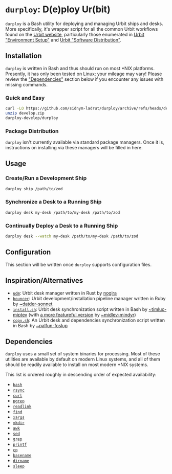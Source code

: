 # `durploy`: D(e)ploy Ur(bit) #

`durploy` is a Bash utility for deploying and managing Urbit ships and desks.
More specifically, it's wrapper script for all the common Urbit workflows found
on the [Urbit website], particularly those enumerated in [Urbit "Environment
Setup"] and [Urbit "Software Distribution"].

## Installation ##

`durploy` is written in Bash and thus should run on most \*NIX platforms.
Presently, it has only been tested on Linux; your mileage may vary! Please
review the ["Dependencies"](#dependencies) section below if you encounter any
issues with missing commands.

### Quick and Easy ###

```bash
curl -LO https://github.com/sidnym-ladrut/durploy/archive/refs/heads/develop.zip
unzip develop.zip
durploy-develop/durploy
```

### Package Distribution ###

`durploy` isn't currently available via standard package managers. Once it is,
instructions on installing via these managers will be filled in here.

## Usage ##

### Create/Run a Development Ship ###

```bash
durploy ship /path/to/zod
```

### Synchronize a Desk to a Running Ship ###

```bash
durploy desk my-desk /path/to/my-desk /path/to/zod
```

### Continually Deploy a Desk to a Running Ship ###

```bash
durploy desk --watch my-desk /path/to/my-desk /path/to/zod
```

## Configuration ##

This section will be written once `durploy` supports configuration files.

## Inspiration/Alternatives ##

- [`udm`](https://github.com/nogira/udm): Urbit desk manager written in Rust by
  [nogira](https://github.com/nogira/)
- [`bouncer`](https://github.com/tloncorp/bouncer): Urbit
  development/installation pipeline manager written in Ruby by
  [~datder-sonnet](https://urbit.org/ids/~datder-sonnet)
- [`install.sh`](https://github.com/timlucmiptev/btc-agents/blob/master/install.sh):
  Urbit desk synchronization script written in Bash by
  [~timluc-miptev](https://urbit.org/ids/~timluc-miptev) (with [a more featureful
  version](https://github.com/johnhyde/turf/blob/main/bin/install.sh) by
  [~midlev-mindyr](https://urbit.org/ids/~midlev-mindyr))
- [`copy.sh`](https://github.com/Fang-/suite/blob/master/pkg/copy.sh): An
  Urbit desk and dependencies synchronization script written in Bash by
  [~palfun-foslup](https://urbit.org/ids/~palfun-foslup)

## Dependencies ##

`durploy` uses a small set of system binaries for processing. Most of these
utilities are available by default on modern Linux systems, and all of them
should be readily available to install on most modern \*NIX systems.

This list is ordered roughly in descending order of expected availability:

- [`bash`](https://www.man7.org/linux/man-pages/man1/bash.1.html)
- [`rsync`](https://www.man7.org/linux/man-pages/man1/rsync.1.html)
- [`curl`](https://www.man7.org/linux/man-pages/man1/curl.1.html)
- [`pgrep`](https://www.man7.org/linux/man-pages/man1/pgrep.1.html)
- [`readlink`](https://www.man7.org/linux/man-pages/man1/readlink.1.html)
- [`find`](https://www.man7.org/linux/man-pages/man1/find.1p.html)
- [`xargs`](https://www.man7.org/linux/man-pages/man1/xargs.1p.html)
- [`mkdir`](https://www.man7.org/linux/man-pages/man1/mkdir.1p.html)
- [`awk`](https://www.man7.org/linux/man-pages/man1/awk.1p.html)
- [`sed`](https://www.man7.org/linux/man-pages/man1/sed.1p.html)
- [`grep`](https://www.man7.org/linux/man-pages/man1/grep.1p.html)
- [`printf`](https://www.man7.org/linux/man-pages/man1/printf.1p.html)
- [`cp`](https://www.man7.org/linux/man-pages/man1/cp.1p.html)
- [`basename`](https://www.man7.org/linux/man-pages/man1/basename.1p.html)
- [`dirname`](https://www.man7.org/linux/man-pages/man1/dirname.1p.html)
- [`sleep`](https://www.man7.org/linux/man-pages/man1/sleep.1p.html)


[Urbit website]: https://developers.urbit.org/
[Urbit "Environment Setup"]: https://developers.urbit.org/guides/core/environment
[Urbit "Software Distribution"]: https://developers.urbit.org/guides/additional/software-distribution
